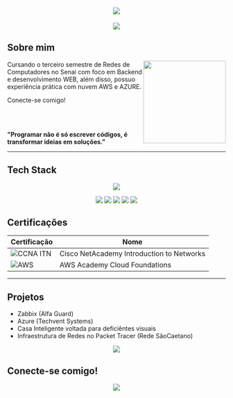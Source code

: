 <h1 align="center"> 
 <img src="https://capsule-render.vercel.app/api?type=waving&height=300&color=6a5acd&text=Vitória%20Batista%20&reversal=false&section=header&fontColor=FFFFFF&textBg=false">
</h1>

<p align="center">
 <img src="https://readme-typing-svg.herokuapp.com?font=Poetsen+One&size=35&pause=1000&color=FFFFFF&center=true&vCenter=true&width=435&lines=SysAdmin%2FNetwork+Analyst">
</p>

## Sobre mim

<img align="right" height= "190" src="https://i.pinimg.com/736x/de/92/62/de9262092623c6d5e715850171e2c92e.jpg">

Cursando o terceiro semestre de Redes de Computadores no Senai com foco em Backend e desenvolvimento WEB, além disso, possuo experiência prática com nuvem AWS e AZURE.

Conecte-se comigo!

<br><br>

**"Programar não é só escrever códigos, é transformar ideias em soluções."**

---

## Tech Stack

<p align="center">
 <img src="https://skillicons.dev/icons?i=arduino,aws,azure,git,grafana,html,linux,mysql,nginx,ubuntu,windows">
 
</p>
<p align="center">
 <img src="https://img.shields.io/badge/C++-%2300599C.svg?logo=c%2B%2B&logoColor=white">
 <img src="https://img.shields.io/badge/GitHub-%23121011.svg?logo=github&logoColor=white">
 <img src="https://img.shields.io/badge/Pinterest-%23E60023.svg?logo=Pinterest&logoColor=white">
 <img src="https://img.shields.io/badge/ChatGPT-74aa9c?logo=openai&logoColor=white">
 <img src="https://img.shields.io/badge/Canva-%2300C4CC.svg?&logo=Canva&logoColor=white">
 </p>


## Certificações

| Certificação | Nome |
| --- | --- |
| ![CCNA ITN](https://img.shields.io/badge/CISCO_Introduction_To_Networks-t?style=flat&logo=cisco&logoColor=black&color=white) | Cisco NetAcademy Introduction to Networks |
| ![AWS](https://img.shields.io/badge/_-AWS_Academy_Cloud_Foundations-t?style=flat&logo=amazonwebservices&logoColor=black&labelColor=yellow&color=white) | AWS Academy Cloud Foundations |



---

## Projetos

- Zabbix (Alfa Guard)
- Azure (Techvent Systems)
- Casa Inteligente voltada para deficiêntes visuais 
- Infraestrutura de Redes no Packet Tracer (Rede SãoCaetano)

<p align ="center">
 <img src="https://github-readme-streak-stats.herokuapp.com?user=bsvitoriaa&theme=catppuccin-frappe&hide_border=true&short_numbers=true&mode=weekly">
</p>

## Conecte-se comigo!

<p align="center">
 <a href="www.linkedin.com/in/vitoriabatistaaaa"><img src="https://custom-icon-badges.demolab.com/badge/LinkedIn%20Learning-0A66C2?logo=linkedin-white&logoColor=fff"></a>

 

